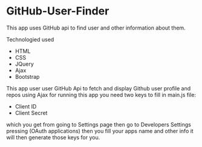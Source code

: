 # GitHub-User-Finder
This app uses GitHub api to  find user and other information about them.

Technologied used
* HTML
* CSS
* JQuery
* Ajax
* Bootstrap

This app user user GitHub Api to fetch and display Github user profile and repos using Ajax
for running this app you need  two keys to fill in main.js file:
* Client ID
* Client Secret

which you get from going to Settings page then go to Developers Settings pressing (OAuth applications) then you fill your apps name and
other info it will then generate those keys for you.
